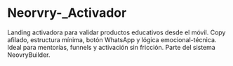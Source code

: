 # Neorvry-_Activador
Landing activadora para validar productos educativos desde el móvil. Copy afilado, estructura mínima, botón WhatsApp y lógica emocional-técnica. Ideal para mentorías, funnels y activación sin fricción. Parte del sistema NeovryBuilder.
